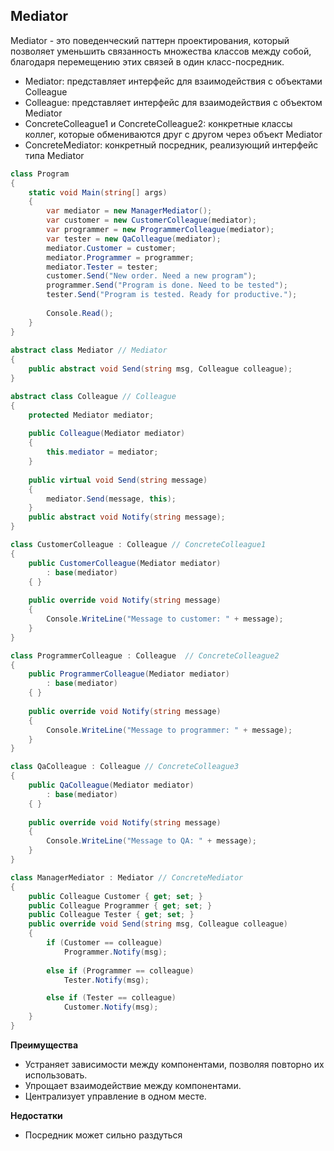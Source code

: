 ## Mediator

Mediator - это поведенческий паттерн проектирования, который позволяет уменьшить связанность множества классов между собой, благодаря перемещению этих связей в один класс-посредник.

- Mediator: представляет интерфейс для взаимодействия с объектами Colleague
- Colleague: представляет интерфейс для взаимодействия с объектом Mediator
- ConcreteColleague1 и ConcreteColleague2: конкретные классы коллег, которые обмениваются друг с другом через объект Mediator
- ConcreteMediator: конкретный посредник, реализующий интерфейс типа Mediator

```csharp
class Program
{
    static void Main(string[] args)
    {
        var mediator = new ManagerMediator();
        var customer = new CustomerColleague(mediator);
        var programmer = new ProgrammerColleague(mediator);
        var tester = new QaColleague(mediator);
        mediator.Customer = customer;
        mediator.Programmer = programmer;
        mediator.Tester = tester;
        customer.Send("New order. Need a new program");
        programmer.Send("Program is done. Need to be tested");
        tester.Send("Program is tested. Ready for productive.");
 
        Console.Read();
    }
}
 
abstract class Mediator // Mediator
{
    public abstract void Send(string msg, Colleague colleague);
}

abstract class Colleague // Colleague
{
    protected Mediator mediator;
 
    public Colleague(Mediator mediator)
    {
        this.mediator = mediator;
    }
 
    public virtual void Send(string message)
    {
        mediator.Send(message, this);
    }
    public abstract void Notify(string message);
}

class CustomerColleague : Colleague // ConcreteColleague1
{
    public CustomerColleague(Mediator mediator)
        : base(mediator)
    { }
 
    public override void Notify(string message)
    {
        Console.WriteLine("Message to customer: " + message);
    }
}

class ProgrammerColleague : Colleague  // ConcreteColleague2
{
    public ProgrammerColleague(Mediator mediator)
        : base(mediator)
    { }
 
    public override void Notify(string message)
    {
        Console.WriteLine("Message to programmer: " + message);
    }
}

class QaColleague : Colleague // ConcreteColleague3
{
    public QaColleague(Mediator mediator)
        : base(mediator)
    { }
 
    public override void Notify(string message)
    {
        Console.WriteLine("Message to QA: " + message);
    }
}

class ManagerMediator : Mediator // ConcreteMediator
{
    public Colleague Customer { get; set; }
    public Colleague Programmer { get; set; }
    public Colleague Tester { get; set; }
    public override void Send(string msg, Colleague colleague)
    {
        if (Customer == colleague)
            Programmer.Notify(msg);
        
        else if (Programmer == colleague)
            Tester.Notify(msg);

        else if (Tester == colleague)
            Customer.Notify(msg);
    }
}
```
**Преимущества**
- Устраняет зависимости между компонентами, позволяя повторно их использовать.
- Упрощает взаимодействие между компонентами.
- Централизует управление в одном месте.

**Недостатки**
- Посредник может сильно раздуться